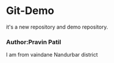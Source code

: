 # Git-Demo
it's a new repository and demo repository.<br>
<h3>Author:Pravin Patil</h3>
<p>I am from vaindane Nandurbar district</p>

